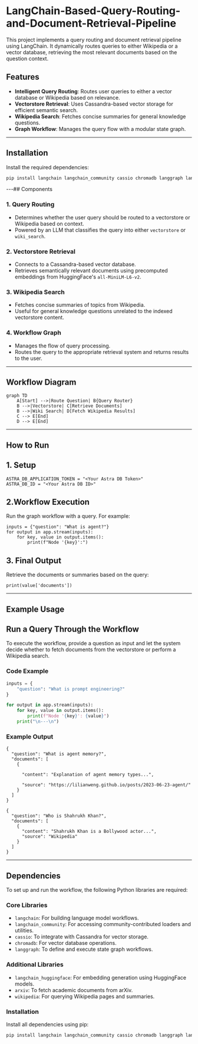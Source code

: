 # LangChain-Based-Query-Routing-and-Document-Retrieval-Pipeline
This project implements a query routing and document retrieval pipeline using LangChain. It dynamically routes queries to either Wikipedia or a vector database, retrieving the most relevant documents based on the question context.

## Features

- **Intelligent Query Routing**: Routes user queries to either a vector database or Wikipedia based on relevance.
- **Vectorstore Retrieval**: Uses Cassandra-based vector storage for efficient semantic search.
- **Wikipedia Search**: Fetches concise summaries for general knowledge questions.
- **Graph Workflow**: Manages the query flow with a modular state graph.

---

## Installation

Install the required dependencies:

```bash
pip install langchain langchain_community cassio chromadb langgraph langchain_huggingface arxiv wikipedia
```
---## Components

### 1. Query Routing
- Determines whether the user query should be routed to a vectorstore or Wikipedia based on context.
- Powered by an LLM that classifies the query into either `vectorstore` or `wiki_search`.

### 2. Vectorstore Retrieval
- Connects to a Cassandra-based vector database.
- Retrieves semantically relevant documents using precomputed embeddings from HuggingFace's `all-MiniLM-L6-v2`.

### 3. Wikipedia Search
- Fetches concise summaries of topics from Wikipedia.
- Useful for general knowledge questions unrelated to the indexed vectorstore content.

### 4. Workflow Graph
- Manages the flow of query processing.
- Routes the query to the appropriate retrieval system and returns results to the user.

---

## Workflow Diagram

```mermaid
graph TD
    A[Start] -->|Route Question| B{Query Router}
    B -->|Vectorstore| C[Retrieve Documents]
    B -->|Wiki Search| D[Fetch Wikipedia Results]
    C --> E[End]
    D --> E[End]
```
---
## How to Run

## 1. Setup

```
ASTRA_DB_APPLICATION_TOKEN = "<Your Astra DB Token>"
ASTRA_DB_ID = "<Your Astra DB ID>"
```
## 2.Workflow Execution

Run the graph workflow with a query. For example:

```
inputs = {"question": "What is agent?"}
for output in app.stream(inputs):
    for key, value in output.items():
        print(f"Node '{key}':")
```

## 3. Final Output

Retrieve the documents or summaries based on the query:
```
print(value['documents'])
```
---
## Example Usage

## Run a Query Through the Workflow
To execute the workflow, provide a question as input and let the system decide whether to fetch documents from the vectorstore or perform a Wikipedia search.

### Code Example
```python
inputs = {
    "question": "What is prompt engineering?"
}

for output in app.stream(inputs):
    for key, value in output.items():
        print(f"Node '{key}': {value}")
    print("\n---\n")
```
### Example Output
```
{
  "question": "What is agent memory?",
  "documents": [
    {
      
      "content": "Explanation of agent memory types...",
      
      "source": "https://lilianweng.github.io/posts/2023-06-23-agent/"
    }
  ]
}
```
```
{
  "question": "Who is Shahrukh Khan?",
  "documents": [
    {
      "content": "Shahrukh Khan is a Bollywood actor...",
      "source": "Wikipedia"
    }
  ]
}
```

---

## Dependencies

To set up and run the workflow, the following Python libraries are required:

### Core Libraries
- `langchain`: For building language model workflows.
- `langchain_community`: For accessing community-contributed loaders and utilities.
- `cassio`: To integrate with Cassandra for vector storage.
- `chromadb`: For vector database operations.
- `langgraph`: To define and execute state graph workflows.

### Additional Libraries
- `langchain_huggingface`: For embedding generation using HuggingFace models.
- `arxiv`: To fetch academic documents from arXiv.
- `wikipedia`: For querying Wikipedia pages and summaries.

### Installation
Install all dependencies using pip:
```bash
pip install langchain langchain_community cassio chromadb langgraph langchain_huggingface arxiv wikipedia
```

